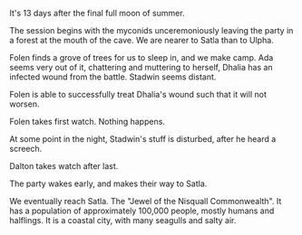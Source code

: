 <!-- TITLE: 2018-10-22 -->
<!-- SUBTITLE: The session of 2018-10-22 Earth, 3789-08-?? Ulpha -->

It's 13 days after the final full moon of summer.

The session begins with the myconids unceremoniously leaving the party in a forest at the mouth of the cave. We are nearer to Satla than to Ulpha.

Folen finds a grove of trees for us to sleep in, and we make camp. Ada seems very out of it, chattering and muttering to herself, Dhalia has an infected wound from the battle. Stadwin seems distant.

Folen is able to successfully treat Dhalia's wound such that it will not worsen.

Folen takes first watch. Nothing happens.

At some point in the night, Stadwin's stuff is disturbed, after he heard a screech.

Dalton takes watch after last.

The party wakes early, and makes their way to Satla.

We eventually reach Satla. The "Jewel of the Nisquall Commonwealth". It has a population of approximately 100,000 people, mostly humans and halflings. It is a coastal city, with many seagulls and salty air.
